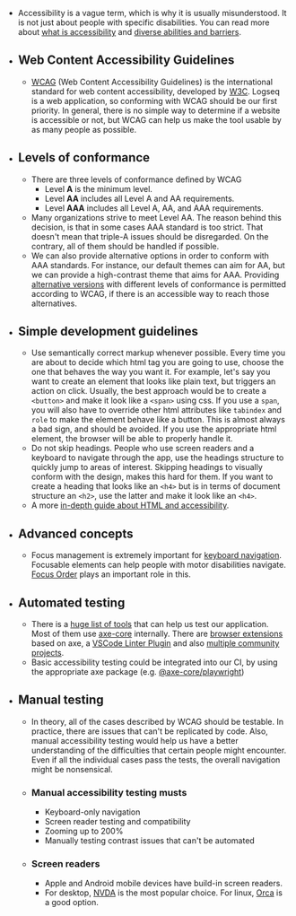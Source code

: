- Accessibility is a vague term, which is why it is usually misunderstood. It is not just about people with specific disabilities. You can read more about [what is accessibility](https://developer.mozilla.org/en-US/docs/Learn/Accessibility/What_is_accessibility#so_what_is_accessibility) and [diverse abilities and barriers](https://www.w3.org/WAI/people-use-web/abilities-barriers/).
- ## Web Content Accessibility Guidelines
	- [WCAG](https://www.w3.org/WAI/standards-guidelines/wcag/) (Web Content Accessibility Guidelines) is the international standard for web content accessibility, developed by [W3C](https://www.w3.org/). Logseq is a web application, so conforming with WCAG should be our first priority. In general, there is no simple way to determine if a website is accessible or not, but WCAG can help us make the tool usable by as many people as possible.
- ## Levels of conformance
	- There are three levels of conformance defined by WCAG
		- Level **A** is the minimum level.
		- Level **AA** includes all Level A and AA requirements.
		- Level **AAA** includes all Level A, AA, and AAA requirements.
	- Many organizations strive to meet Level AA. The reason behind this decision, is that in some cases AAA standard is too strict. That doesn't mean that triple-A issues should be disregarded. On the contrary, all of them should be handled if possible.
	- We can also provide alternative options in order to conform with AAA standards. For instance, our default themes can aim for AA, but we can provide a high-contrast theme that aims for AAA. Providing [alternative versions](https://www.w3.org/WAI/GL/2007/05/alternate-versions.html) with different levels of conformance is permitted according to WCAG, if there is an accessible way to reach those alternatives.
- ## Simple development guidelines
	- Use semantically correct markup whenever possible. Every time you are about to decide which html tag you are going to use, choose the one that behaves the way you want it. For example, let's say you want to create an element that looks like plain text, but triggers an action on click. Usually, the best approach would be to create a `<button>` and make it look like a `<span>` using css. If you use a `span`, you will also have to override other html attributes like `tabindex` and `role` to make the element behave like a button. This is almost always a bad sign, and should be avoided. If you use the appropriate html element, the browser will be able to properly handle it.
	- Do not skip headings. People who use screen readers and a keyboard to navigate through the app, use the headings structure to quickly jump to areas of interest. Skipping headings to visually conform with the design, makes this hard for them. If you want to create a heading that looks like an `<h4>` but is in terms of document structure an `<h2>`, use the latter and make it look like an `<h4>`.
	- A more [in-depth guide about HTML and accessibility](https://developer.mozilla.org/en-US/docs/Learn/Accessibility/HTML).
- ## Advanced concepts
	- Focus management is extremely important for [keyboard navigation](https://developer.mozilla.org/en-US/docs/Web/Accessibility/Understanding_WCAG/Keyboard). Focusable elements can help people with motor disabilities navigate. [Focus Order](https://www.w3.org/TR/UNDERSTANDING-WCAG20/navigation-mechanisms-focus-order.html) plays an important role in this.
- ## Automated testing
	- There is a [huge list of tools](https://www.w3.org/WAI/ER/tools/) that can help us test our application. Most of them use [axe-core](https://github.com/dequelabs/axe-core) internally. There are [browser extensions](https://www.deque.com/axe/browser-extensions/) based on axe, a [VSCode Linter Plugin](https://marketplace.visualstudio.com/items?itemName=deque-systems.vscode-axe-linter) and also [multiple community projects](https://github.com/dequelabs/axe-core/blob/develop/doc/projects.md#community-projects).
	- Basic accessibility testing could be integrated into our CI, by using the appropriate axe package (e.g. [@axe-core/playwright](https://github.com/dequelabs/axe-core-npm/blob/develop/packages/playwright/README.md))
- ## Manual testing
	- In theory, all of the cases described by WCAG should be testable. In practice, there are issues that can't be replicated by code. Also, manual accessibility testing would help us have a better understanding of the difficulties that certain people might encounter. Even if all the individual cases pass the tests, the overall navigation might be nonsensical.
	- ### Manual accessibility testing musts
		- Keyboard-only navigation
		- Screen reader testing and compatibility
		- Zooming up to 200%
		- Manually testing contrast issues that can't be automated
	- ### Screen readers
		- Apple and Android mobile devices have build-in screen readers.
		- For desktop, [NVDA](https://help.gnome.org/users/orca/stable/index.html.en) is the most popular choice. For linux, [Orca](https://help.gnome.org/users/orca/stable/index.html.en) is a good option.
